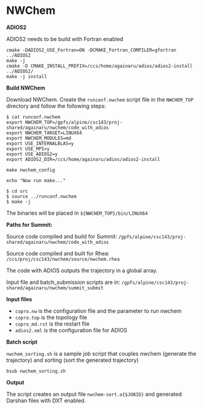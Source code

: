 # NWChem

**ADIOS2**

ADIOS2 needs to be build with Fortran enabled

```
cmake -DADIOS2_USE_Fortran=ON -DCMAKE_Fortran_COMPILER=gfortran ../ADIOS2
make -j
cmake -D CMAKE_INSTALL_PREFIX=/ccs/home/againaru/adios/adios2-install ../ADIOS2/
make -j install
```

**Build NWChem**

Download NWChem. Create the `runconf.nwchem` script file in the `NWCHEM_TOP` directory
and follow the following steps:

```
$ cat runconf.nwchem
export NWCHEM_TOP=/gpfs/alpine/csc143/proj-shared/againaru/nwchem/code_with_adios
export NWCHEM_TARGET=LINUX64
export NWCHEM_MODULES=md
export USE_INTERNALBLAS=y
export USE_MPI=y
export USE_ADIOS2=y
export ADIOS2_DIR=/ccs/home/againaru/adios/adios2-install

make nwchem_config

echo "Now run make..."

$ cd src
$ source ../runconf.nwchem
$ make -j
```

The binaries will be placed in `${NWCHEM_TOP}/bin/LINUX64`

**Paths for Summit:**

Source code compiled and build for Summit:
`/gpfs/alpine/csc143/proj-shared/againaru/nwchem/code_with_adios`

Source code compiled and built for Rhea:
`/ccs/proj/csc143/nwchem/source/nwchem.rhea`

The code with ADIOS outputs the trajectory in a global array.

Input file and batch_submission scripts are in:
`/gpfs/alpine/csc143/proj-shared/againaru/nwchem/summit_submit`


**Input files**

* `copro.nw` is the configuration file and the parameter to run nwchem
* `copro.top` is the topology file
* `copro_md.rst` is the restart file
* `adios2.xml` is the configuration file for ADIOS

**Batch script**

`nwchem_sorting.sh` is a sample job script that couples nwchem (generate the trajectory) and sorting (sort the generated trajectory)

```
bsub nwchem_sorting.sh
```

**Output**

The script creates an output file `nwchem-sort.o{$JOBID}` and generated Darshan files with DXT enabled.

